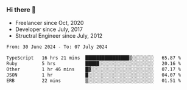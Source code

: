 ### Hi there 👋

- Freelancer since Oct, 2020
- Developer since July, 2017
- Structral Engineer since July, 2012

<!--START_SECTION:waka-->

```txt
From: 30 June 2024 - To: 07 July 2024

TypeScript   16 hrs 21 mins  ████████████████▒░░░░░░░░   65.87 %
Ruby         5 hrs           █████░░░░░░░░░░░░░░░░░░░░   20.16 %
Other        1 hr 46 mins    █▓░░░░░░░░░░░░░░░░░░░░░░░   07.17 %
JSON         1 hr            █░░░░░░░░░░░░░░░░░░░░░░░░   04.07 %
ERB          22 mins         ▒░░░░░░░░░░░░░░░░░░░░░░░░   01.51 %
```

<!--END_SECTION:waka-->
